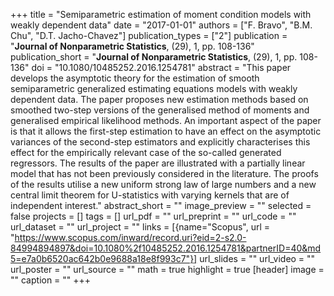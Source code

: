 +++
title = "Semiparametric estimation of moment condition models with weakly dependent data"
date = "2017-01-01"
authors = ["F. Bravo", "B.M. Chu", "D.T. Jacho-Chavez"]
publication_types = ["2"]
publication = "**Journal of Nonparametric Statistics**, (29), 1, pp. 108-136"
publication_short = "**Journal of Nonparametric Statistics**, (29), 1, pp. 108-136"
doi = "10.1080/10485252.2016.1254781"
abstract = "This paper develops the asymptotic theory for the estimation of smooth semiparametric generalized estimating equations models with weakly dependent data. The paper proposes new estimation methods based on smoothed two-step versions of the generalised method of moments and generalised empirical likelihood methods. An important aspect of the paper is that it allows the first-step estimation to have an effect on the asymptotic variances of the second-step estimators and explicitly characterises this effect for the empirically relevant case of the so-called generated regressors. The results of the paper are illustrated with a partially linear model that has not been previously considered in the literature. The proofs of the results utilise a new uniform strong law of large numbers and a new central limit theorem for U-statistics with varying kernels that are of independent interest."
abstract_short = ""
image_preview = ""
selected = false
projects = []
tags = []
url_pdf = ""
url_preprint = ""
url_code = ""
url_dataset = ""
url_project = ""
links = [{name="Scopus", url = "https://www.scopus.com/inward/record.uri?eid=2-s2.0-84994894897&doi=10.1080%2f10485252.2016.1254781&partnerID=40&md5=e7a0b6520ac642b0e9688a18e8f993c7"}]
url_slides = ""
url_video = ""
url_poster = ""
url_source = ""
math = true
highlight = true
[header]
image = ""
caption = ""
+++
